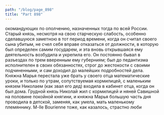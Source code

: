 ```yaml
---
path: "/blog/page_898"
title: "Part 898"
---
```


окомандующих по ополчению, назначенных тогда по всей России. Старый князь, несмотря на свою старческую слабость, особенно сделавшуюся заметною в тот период времени, когда он считал своего сына убитым, не счел себя вправе отказаться от должности, в которую был определен самим государем, и эта вновь открывшаяся ему деятельность возбудила и укрепила его. Он постоянно бывал в разъездах по трем вверенным ему губерниям; был до педантизма исполнителен в своих обязанностях, строг до жестокости с своими подчиненными, и сам доходил до малейших подробностей дела. Княжна Марья перестала уже брать у своего отца математические уроки, и только по утрам, сопутствуемая кормилицей, с маленьким князем Николаем (как звал его дед) входила в кабинет отца, когда он был дома. Грудной князь Николай жил с кормилицей и няней Савишной на половине покойной княгини, и княжна Марья большую часть дня проводила в детской, заменяя, как умела, мать маленькому племяннику. M-llе Bourienne тоже, как казалось, страстно люби
